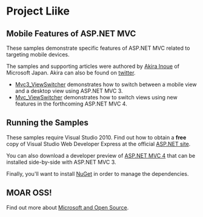 # Project Liike
## Mobile Features of ASP.NET MVC

These samples demonstrate specific features of ASP.NET MVC related to targeting mobile devices.

The samples and supporting articles were authored by [Akira Inoue](https://github.com/chack411) of Microsoft Japan. Akira can also be found on [twitter](http://twitter.com/chack411).

* [Mvc3_ViewSwitcher](../tree/master/Mvc3_ViewSwitcher) demonstrates how to switch between a mobile view and a desktop view using ASP.NET MVC 3.
* [Mvc_ViewSwitcher](../tree/master/Mvc_ViewSwitcher) demonstrates how to switch views using new features in the forthcoming ASP.NET MVC 4.

## Running the Samples

These samples require Visual Studio 2010. Find out how to obtain a **free** copy of Visual Studio Web Developer Express at the official [ASP.NET site](http://www.asp.net/mvc).

You can also download a developer preview of [ASP.NET MVC 4](http://www.asp.net/mvc/mvc4) that can be installed side-by-side with ASP.NET MVC 3.

Finally, you'll want to install [NuGet](http://www.nuget.org/) in order to manage the dependencies.

## MOAR OSS!
Find out more about [Microsoft and Open Source](http://www.asp.net/mvc/open-source).